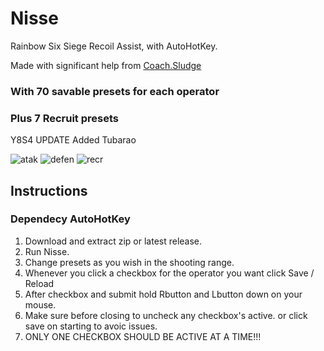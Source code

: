 # Nisse
Rainbow Six Siege Recoil Assist, with AutoHotKey.

Made with significant help from [Coach.Sludge](https://github.com/CoachSludge)
### With 70 savable presets for each operator
### Plus 7 Recruit presets
Y8S4 UPDATE Added Tubarao

![atak](https://github.com/xz444/Nisse/assets/141787395/d5647049-5d5e-4755-b21d-aede783aa9e3)
![defen](https://github.com/xz444/Nisse/assets/141787395/7cc98cca-5f41-4546-a856-3ff99c56c700)
![recr](https://github.com/xz444/Nisse/assets/141787395/4fe38e2e-6444-4f1d-8b36-83be9be58f22)

## Instructions
### Dependecy AutoHotKey
1. Download and extract zip or latest release.
2. Run Nisse.
3. Change presets as you wish in the shooting range.
4. Whenever you click a checkbox for the operator you want click Save / Reload
5. After checkbox and submit hold Rbutton and Lbutton down on your mouse.
6. Make sure before closing to uncheck any checkbox's active. or click save on starting to avoic issues.
7. ONLY ONE CHECKBOX SHOULD BE ACTIVE AT A TIME!!!
